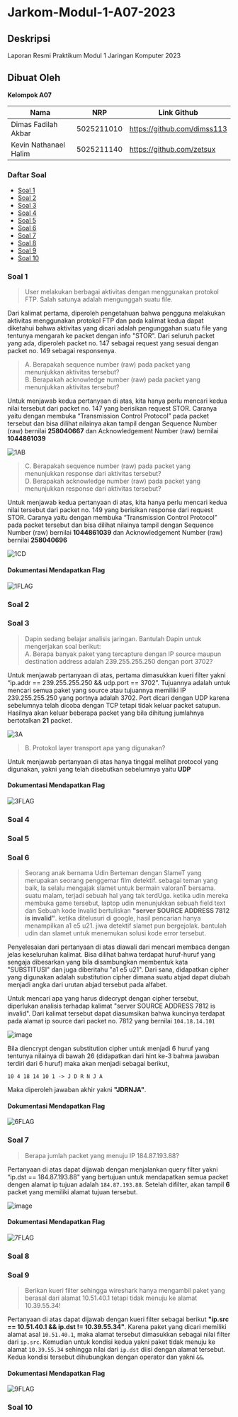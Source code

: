 # Jarkom-Modul-1-A07-2023

## Deskripsi

Laporan Resmi Praktikum Modul 1 Jaringan Komputer 2023

## Dibuat Oleh
**Kelompok A07**

| Nama | NRP | Link Github |
|---------------------------|------------|--------|
|Dimas Fadilah Akbar | 5025211010 | https://github.com/dimss113 |
|Kevin Nathanael Halim | 5025211140 | https://github.com/zetsux |

### Daftar Soal
- [Soal 1](#Soal-1)
- [Soal 2](#Soal-2)
- [Soal 3](#Soal-3)
- [Soal 4](#Soal-4)
- [Soal 5](#Soal-5)
- [Soal 6](#Soal-6)
- [Soal 7](#Soal-7)
- [Soal 8](#Soal-8)
- [Soal 9](#Soal-9)
- [Soal 10](#Soal-10)

### Soal 1
> User melakukan berbagai aktivitas dengan menggunakan protokol FTP. Salah satunya adalah mengunggah suatu file.

Dari kalimat pertama, diperoleh pengetahuan bahwa pengguna melakukan aktivitas menggunakan protokol FTP dan pada kalimat kedua dapat diketahui bahwa aktivitas yang dicari adalah pengunggahan suatu file yang tentunya mengarah ke packet dengan info "STOR". Dari seluruh packet yang ada, diperoleh packet no. 147 sebagai request yang sesuai dengan packet no. 149 sebagai responsenya.

> A. Berapakah sequence number (raw) pada packet yang menunjukkan aktivitas tersebut? <br>
> B. Berapakah acknowledge number (raw) pada packet yang menunjukkan aktivitas tersebut?

Untuk menjawab kedua pertanyaan di atas, kita hanya perlu mencari kedua nilai tersebut dari packet no. 147 yang berisikan request STOR. Caranya yaitu dengan membuka “Transmission Control Protocol” pada packet tersebut dan bisa dilihat nilainya akan tampil dengan Sequence Number (raw) bernilai **258040667** dan Acknowledgement Number (raw) bernilai **1044861039**

![1AB](https://cdn.discordapp.com/attachments/995337235211763722/1154631552370745405/image.png)

> C. Berapakah sequence number (raw) pada packet yang menunjukkan response dari aktivitas tersebut? <br>
> D. Berapakah acknowledge number (raw) pada packet yang menunjukkan response dari aktivitas tersebut?

Untuk menjawab kedua pertanyaan di atas, kita hanya perlu mencari kedua nilai tersebut dari packet no. 149 yang berisikan response dari request STOR. Caranya yaitu dengan membuka “Transmission Control Protocol” pada packet tersebut dan bisa dilihat nilainya tampil dengan Sequence Number (raw) bernilai **1044861039** dan Acknowledgement Number (raw) bernilai **258040696**

![1CD](https://cdn.discordapp.com/attachments/995337235211763722/1154631931368054794/image.png)

#### Dokumentasi Mendapatkan Flag

![1FLAG](https://cdn.discordapp.com/attachments/995337235211763722/1154633036751716422/image.png)

### Soal 2


### Soal 3
> Dapin sedang belajar analisis jaringan. Bantulah Dapin untuk mengerjakan soal berikut:<br>
A. Berapa banyak paket yang tercapture dengan IP source maupun destination address adalah 239.255.255.250 dengan port 3702?

Untuk menjawab pertanyaan di atas, pertama dimasukkan kueri filter yakni “ip.addr == 239.255.255.250 && udp.port == 3702”. Tujuannya adalah untuk mencari semua paket yang source atau tujuannya memiliki IP 239.255.255.250 yang portnya adalah 3702. Port dicari dengan UDP karena sebelumnya telah dicoba dengan TCP tetapi tidak keluar packet satupun. Hasilnya akan keluar beberapa packet yang bila dihitung jumlahnya bertotalkan **21** packet.

![3A](https://github.com/Caknoooo/Jarkom-Modul-1-A09-2023/assets/92737767/15216841-1520-461d-8638-f6ce7127c6ed)

> B. Protokol layer transport apa yang digunakan?

Untuk menjawab pertanyaan di atas hanya tinggal melihat protocol yang digunakan, yakni yang telah disebutkan sebelumnya yaitu **UDP**

#### Dokumentasi Mendapatkan Flag

![3FLAG](https://cdn.discordapp.com/attachments/995337235211763722/1154633564613259354/image.png)


### Soal 4

### Soal 5


### Soal 6
> Seorang anak bernama Udin Berteman dengan SlameT yang merupakan seorang penggemar film detektif. sebagai teman yang baik, Ia selalu mengajak slamet untuk bermain valoranT bersama. suatu malam, terjadi sebuah hal yang tak terdUga. ketika udin mereka membuka game tersebut, laptop udin menunjukkan sebuah field text dan Sebuah kode Invalid bertuliskan **"server SOURCE ADDRESS 7812 is invalid"**. ketika ditelusuri di google, hasil pencarian hanya menampilkan a1 e5 u21. jiwa detektif slamet pun bergejolak. bantulah udin dan slamet untuk menemukan solusi kode error tersebut.

Penyelesaian dari pertanyaan di atas diawali dari mencari membaca dengan jelas keseluruhan kalimat. Bisa dilihat bahwa terdapat huruf-huruf yang sengaja dibesarkan yang bila disambungkan membentuk kata "SUBSTITUSI" dan juga diberitahu "a1 e5 u21". Dari sana, didapatkan cipher yang digunakan adalah substitution cipher dimana suatu abjad dapat diubah menjadi angka dari urutan abjad tersebut pada alfabet.

Untuk mencari apa yang harus didecrypt dengan cipher tersebut, diperlukan analisis terhadap kalimat "server SOURCE ADDRESS 7812 is invalid". Dari kalimat tersebut dapat diasumsikan bahwa kuncinya terdapat pada alamat ip source dari packet no. 7812 yang bernilai ``104.18.14.101``

![image](https://media.discordapp.net/attachments/997158382429548574/1154641932748857344/image.png)

Bila diencrypt dengan substitution cipher untuk menjadi 6 huruf yang tentunya nilainya di bawah 26 (didapatkan dari hint ke-3 bahwa jawaban terdiri dari 6 huruf) maka akan menjadi sebagai berikut,

```
10 4 18 14 10 1 -> J D R N J A
```

Maka diperoleh jawaban akhir yakni **"JDRNJA"**.

#### Dokumentasi Mendapatkan Flag

![6FLAG](https://cdn.discordapp.com/attachments/997158382429548574/1154643246740406343/image.png) 

### Soal 7
> Berapa jumlah packet yang menuju IP 184.87.193.88?

Pertanyaan di atas dapat dijawab dengan menjalankan query filter yakni “ip.dst == 184.87.193.88" yang bertujuan untuk mendapatkan semua packet dengen alamat ip tujuan adalah ``184.87.193.88``. Setelah difilter, akan tampil **6** packet yang memiliki alamat tujuan tersebut.

![image](https://cdn.discordapp.com/attachments/997158382429548574/1154644410672369734/image.png)

#### Dokumentasi Mendapatkan Flag

![7FLAG](https://cdn.discordapp.com/attachments/997158382429548574/1154644566947934259/image.png) 


### Soal 8

### Soal 9
> Berikan kueri filter sehingga wireshark hanya mengambil paket yang berasal dari alamat 10.51.40.1 tetapi tidak menuju ke alamat 10.39.55.34!

Pertanyaan di atas dapat dijawab dengan kueri filter sebagai berikut **"ip.src == 10.51.40.1 && ip.dst != 10.39.55.34"**. Karena paket yang dicari memiliki alamat asal ``10.51.40.1``, maka alamat tersebut dimasukkan sebagai nilai filter dari ``ip.src``. Kemudian untuk kondisi kedua yakni paket tidak menuju ke alamat ``10.39.55.34`` sehingga nilai dari ``ip.dst`` diisi dengan alamat tersebut. Kedua kondisi tersebut dihubungkan dengan operator dan yakni ``&&``.

#### Dokumentasi Mendapatkan Flag

![9FLAG](https://cdn.discordapp.com/attachments/997158382429548574/1154645628132003850/image.png) 

### Soal 10